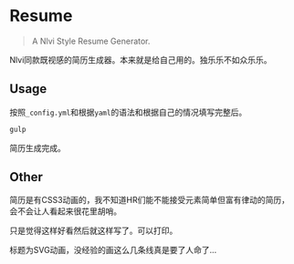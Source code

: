 # Resume

> A Nlvi Style Resume Generator.

Nlvi同款既视感的简历生成器。本来就是给自己用的。独乐乐不如众乐乐。


## Usage

按照`_config.yml`和根据`yaml`的语法和根据自己的情况填写完整后。

```sh
gulp
```

简历生成完成。


## Other

简历是有CSS3动画的，我不知道HR们能不能接受元素简单但富有律动的简历，会不会让人看起来很花里胡哨。

只是觉得这样好看然后就这样写了。可以打印。

标题为SVG动画，没经验的画这么几条线真是要了人命了…